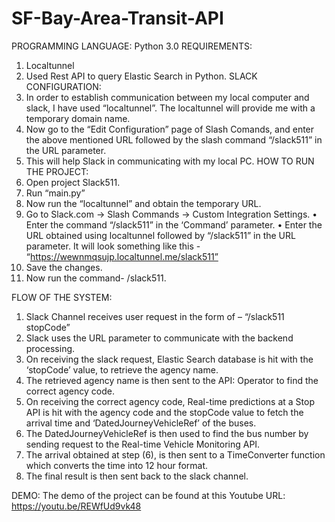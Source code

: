 # SF-Bay-Area-Transit-API

PROGRAMMING LANGUAGE:
Python 3.0
REQUIREMENTS:
1)	Localtunnel
2)	Used Rest API to query Elastic Search in Python.
SLACK CONFIGURATION:
1)	In order to establish communication between my local computer and slack, I have used “localtunnel”. The localtunnel will provide me with a temporary domain name. 
2)	Now go to the “Edit Configuration” page of Slash Comands, and enter the above mentioned URL followed by the slash command “/slack511” in the URL parameter. 
3)	This will help Slack in communicating with my local PC.
HOW TO RUN THE PROJECT:
1)	Open project Slack511.
2)	Run “main.py”
3)	Now run the “localtunnel” and obtain the temporary URL.
4)	Go to Slack.com -> Slash Commands -> Custom Integration Settings. 
•	Enter the command “/slack511” in the ‘Command’ parameter.
•	Enter the URL obtained using localtunnel followed by “/slack511” in the URL parameter. It will look something like this -  “https://wewnmqsujp.localtunnel.me/slack511”
5)	Save the changes.
6)	Now run the command- /slack511.

FLOW OF THE SYSTEM:
1)	Slack Channel receives user request in the form of – “/slack511 stopCode”
2)	Slack uses the URL parameter to communicate with the backend processing.
3)	On receiving the slack request, Elastic Search database is hit with the ‘stopCode’ value, to retrieve the agency name.
4)	The retrieved agency name is then sent to the API: Operator to find the correct agency code.
5)	On receiving the correct agency code, Real-time predictions at a Stop API is hit with the agency code and the stopCode value to fetch the arrival time and ‘DatedJourneyVehicleRef’ of the buses.
6)	The DatedJourneyVehicleRef is then used to find the bus number by sending request to the Real-time Vehicle Monitoring API. 
7)	The arrival obtained at step (6), is then sent to a TimeConverter function which converts the time into 12 hour format.
8)	The final result is then sent back to the slack channel.

DEMO:
The demo of the project can be found at this Youtube URL: 
https://youtu.be/REWfUd9vk48
